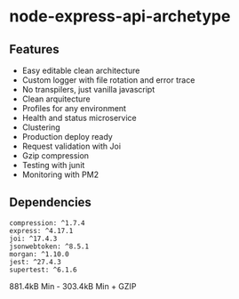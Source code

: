 # node-express-api-archetype


## Features
 - Easy editable clean architecture
 - Custom logger with file rotation and error trace
 - No transpilers, just vanilla javascript
 - Clean arquitecture
 - Profiles for any environment
 - Health and status microservice
 - Clustering 
 - Production deploy ready 
 - Request validation with Joi
 - Gzip compression
 - Testing with junit
 - Monitoring with PM2


## Dependencies


```
compression: ^1.7.4
express: ^4.17.1
joi: ^17.4.3
jsonwebtoken: ^8.5.1
morgan: ^1.10.0
jest: ^27.4.3
supertest: ^6.1.6
```
881.4kB Min - 303.4kB Min + GZIP
